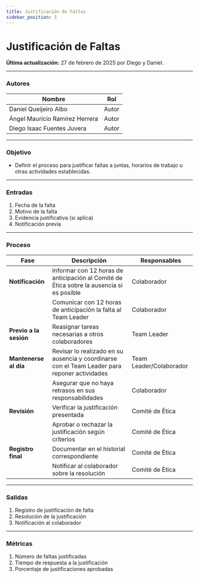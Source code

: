 ```yaml
---
title: Justificación de Faltas
sidebar_position: 3
---
```


# Justificación de Faltas

**Última actualización:** 27 de febrero de 2025 por Diego y Daniel.

---

### Autores
| Nombre                            | Rol       |
| --------------------------------- | --------- |
| Daniel Queijeiro Albo             | Autor     |
| Ángel Mauricio Ramírez Herrera    | Autor     |
| Diego Isaac Fuentes Juvera        | Autor     |
---

### Objetivo

* Definir el proceso para justificar faltas a juntas, horarios de trabajo u otras actividades establecidas.
---

### Entradas

1. Fecha de la falta
2. Motivo de la falta
3. Evidencia justificativa (si aplica)
4. Notificación previa
---

### Proceso

| Fase                  | Descripción                                                                               | Responsables       |
| --------------------- | ----------------------------------------------------------------------------------------- | -------------------|
| **Notificación**      | Informar con 12 horas de anticipación al Comité de Ética sobre la ausencia si es posible  | Colaborador        |
|                       | Comunicar con 12 horas de anticipación la falta al Team Leader                            | Colaborador        |
| **Previo a la sesión**| Reasignar tareas necesarias a otros colaboradores                                         | Team Leader        |
| **Mantenerse al día** | Revisar lo realizado en su ausencia y coordinarse con el Team Leader para reponer actividades | Team Leader/Colaborador |
|                       | Asegurar que no haya retrasos en sus responsabilidades                                    | Colaborador        |
| **Revisión**          | Verificar la justificación presentada                                                     | Comité de Ética    |
|                       | Aprobar o rechazar la justificación según criterios                                       | Comité de Ética    |
| **Registro final**    | Documentar en el historial correspondiente                                                | Comité de Ética    |
|                       | Notificar al colaborador sobre la resolución                                              | Comité de Ética    |
---

### Salidas
1. Registro de justificación de falta
2. Resolución de la justificación
3. Notificación al colaborador
---

### Métricas
1. Número de faltas justificadas
2. Tiempo de respuesta a la justificación
3. Porcentaje de justificaciones aprobadas

